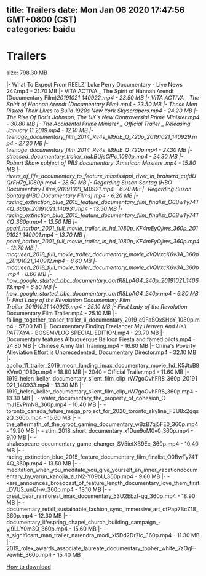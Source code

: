 
title: Trailers
date: Mon Jan 06 2020 17:47:56 GMT+0800 (CST)    
categories: baidu
---

# Trailers
size: 798.30 MB
 
 
|- What To Expect From REELZ’ Luke Perry Documentary  - Live News 247.mp4 - 21.70 MB
|- VITA ACTIVA _ The Spirit of Hannah Arendt (Documentary Film)_20191021_140922.mp4 - 23.50 MB
|- VITA ACTIVA _ The Spirit of Hannah Arendt (Documentary Film).mp4 - 23.50 MB
|- These Men Risked Their Lives to Build 1920s New York Skyscrapers.mp4 - 24.20 MB
|- The Rise Of Boris Johnson, The UK's New Controversial Prime Minister.mp4 - 30.80 MB
|- The Accidental Prime Minister _ Official Trailer _ Releasing January 11 2019.mp4 - 12.10 MB
|- teenage_documentary_film_2014_Rv4s_M9aE_Q_720p_20191021_140929.mp4 - 27.30 MB
|- teenage_documentary_film_2014_Rv4s_M9aE_Q_720p.mp4 - 27.30 MB
|- stressed_documentary_trailer_nabBUjsClPc_1080p.mp4 - 24.30 MB
|- Robert Shaw subject of PBS documentary 'American Masters'.mp4 - 15.80 MB
|- rivers_of_life_documentary_to_feature_mississippi_river_in_brainerd_cufdUQrFH7g_1080p.mp4 - 28.50 MB
|- Regarding Susan Sontag (HBO Documentary Films)_20191021_140921.mp4 - 6.20 MB
|- Regarding Susan Sontag (HBO Documentary Films).mp4 - 6.20 MB
|- racing_extinction_blue_2015_feature_documentary_film_finalist_O0BwTy74T4Q_360p_20191021_140931.mp4 - 13.50 MB
|- racing_extinction_blue_2015_feature_documentary_film_finalist_O0BwTy74T4Q_360p.mp4 - 13.50 MB
|- pearl_harbor_2001_full_movie_trailer_in_hd_1080p_KF4mEyOjiws_360p_20191021_140901.mp4 - 13.70 MB
|- pearl_harbor_2001_full_movie_trailer_in_hd_1080p_KF4mEyOjiws_360p.mp4 - 13.70 MB
|- mcqueen_2018_full_movie_trailer_documentary_movie_cVQVxcK6v3A_360p_20191021_140912.mp4 - 8.60 MB
|- mcqueen_2018_full_movie_trailer_documentary_movie_cVQVxcK6v3A_360p.mp4 - 8.60 MB
|- how_google_started_bbc_documentary_aqrtR8LpAG4_240p_20191021_140613.mp4 - 6.80 MB
|- how_google_started_bbc_documentary_aqrtR8LpAG4_240p.mp4 - 6.80 MB
|- First Lady of the Revolution_ Documentary Film Trailer_20191021_140925.mp4 - 25.10 MB
|- First Lady of the Revolution_ Documentary Film Trailer.mp4 - 25.10 MB
|- falling_together_teaser_trailer_ii_documentary_2019_c9FaSOxSHpY_1080p.mp4 - 57.00 MB
|- Documentary Finding Freelancer _My Heaven And Hell PATTAYA_ - BOSSMVLOG SPECIAL EDITION.mp4 - 23.70 MB
|- Documentary features Albuquerque Balloon Fiesta and famed pilots.mp4 - 24.80 MB
|- Chinese Army Girl Training.mp4 - 16.80 MB
|- China's Poverty Alleviation Effort is Unprecedented_ Documentary Director.mp4 - 32.10 MB
|- apollo_11_trailer_2019_moon_landing_imax_documentary_movie_hd_K5JtxB8KVm0_1080p.mp4 - 18.80 MB
|- 2040 - Official Trailer.mp4 - 11.60 MB
|- 1919_helen_keller_documentary_silent_film_clip_rW7goOvhFR8_360p_20191021_140933.mp4 - 13.30 MB
|- 1919_helen_keller_documentary_silent_film_clip_rW7goOvhFR8_360p.mp4 - 13.30 MB
|- - water_documentary_the_property_of_cohesion_C-mJ1EvPmN8_360p.mp4 - 10.40 MB
|- - toronto_canada_future_mega_project_for_2020_toronto_skyline_F3U8x2gqszQ_360p.mp4 - 15.60 MB
|- - the_aftermath_of_the_groot_gaming_documentary_wBzB7qj5FE0_360p.mp4 - 19.90 MB
|- - stim_2018_short_documentary_x1Due9oM0v0_360p.mp4 - 9.10 MB
|- - shakespeare_documentary_game_changer_SV5ietXB9Ec_360p.mp4 - 10.40 MB
|- - racing_extinction_blue_2015_feature_documentary_film_finalist_O0BwTy74T4Q_360p.mp4 - 13.50 MB
|- - meditation_when_you_meditate_you_give_yourself_an_inner_vacationdocumentary_by_varun_kanojia_zLtN2-Y09bU_360p.mp4 - 9.60 MB
|- - kare_announces_broadcast_of_feature_length_documentary_love_them_first_DVU3_unQI-w_360p.mp4 - 18.10 MB
|- - great_bear_rainforest_imax_documentary_53U2Ebzf-qg_360p.mp4 - 18.90 MB
|- - documentary_retail_sustainable_fashion_sync_immersive_art_ofPap7BcZ18_360p.mp4 - 12.30 MB
|- - documentary_lifespring_chapel_church_building_campaign_-yj9LLY0m3Q_360p.mp4 - 15.60 MB
|- - a_significant_man_trailer_narendra_modi_xl5Dd2Dr7lc_360p.mp4 - 11.30 MB
|- - 2019_rolex_awards_associate_laureate_documentary_topher_white_7zOgF-7ewhE_360p.mp4 - 15.40 MB

[How to download](https://bpcam.bemobtrk.com/go/2ceec3aa-1ca2-46d6-b9ff-aaa5c184517c?jno=857)